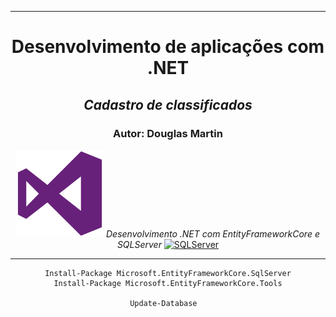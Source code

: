 <hr/>
<div align="center">
    <h1>Desenvolvimento de aplicações com .NET</h1>
    <h2><i>Cadastro de classificados</i></h2>
    <h3>Autor: Douglas Martin</h3>
    <a href="https://visualstudio.microsoft.com/" target="_blank"><img src="https://raw.githubusercontent.com/devicons/devicon/9f4f5cdb393299a81125eb5127929ea7bfe42889/icons/visualstudio/visualstudio-plain.svg" alt="Visual Studio" height="140" width="140"/></a>
    <i>Desenvolvimento .NET com EntityFrameworkCore e SQLServer</i>
    <a href="https://www.microsoft.com/en-us/sql-server" target="_blank"> <img src="https://www.svgrepo.com/show/303229/microsoft-sql-server-logo.svg" alt="SQLServer" width="140" height="140"/> </a><hr/>
    
  
    Install-Package Microsoft.EntityFrameworkCore.SqlServer
    Install-Package Microsoft.EntityFrameworkCore.Tools
    
    Update-Database  
    
</div>
